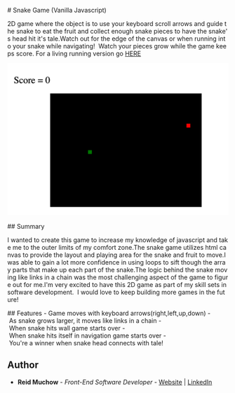 # Snake Game (Vanilla Javascript)

2D game where the object is to use your keyboard scroll arrows and guide the snake to eat the fruit and collect enough snake pieces to have the snake's head hit it's tale.Watch out for the edge of the canvas or when running into your snake while navigating!  Watch your pieces grow while the game keeps score. For a living running version go [HERE](https://ram071985.github.io/snake-game/) 

![GitHub](snake_game.png)

## Summary

I wanted to create this game to increase my knowledge of javascript and take me to the outer limits of my comfort zone.The snake game utilizes html canvas to provide the layout and playing area for the snake and fruit to move.I was able to gain a lot more confidence in using loops to sift though the array parts that make up each part of the snake.The logic behind the snake moving like links in a chain was the most challenging aspect of the game to figure out for me.I'm very excited to have this 2D game as part of my skill sets in software development.  I would love to keep building more games in the future!  

## Features
- Game moves with keyboard arrows(right,left,up,down)
- As snake grows larger, it moves like links in a chain
- When snake hits wall game starts over
- When snake hits itself in navigation game starts over
- You're a winner when snake head connects with tale!

## Author 

* **Reid Muchow** - *Front-End Software Developer* - [Website](https://www.reidmuchow.com) | [LinkedIn](https://www.linkedin.com/in/reidmuchow/)





